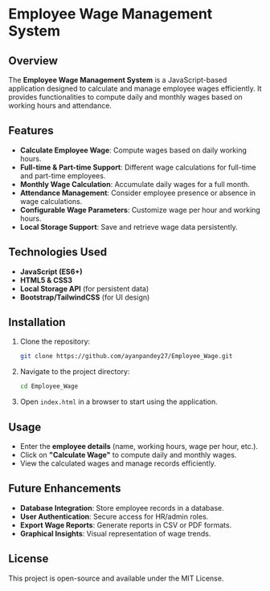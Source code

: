 # Employee Wage Management System

## Overview
The **Employee Wage Management System** is a JavaScript-based application designed to calculate and manage employee wages efficiently. It provides functionalities to compute daily and monthly wages based on working hours and attendance.

## Features
- **Calculate Employee Wage**: Compute wages based on daily working hours.
- **Full-time & Part-time Support**: Different wage calculations for full-time and part-time employees.
- **Monthly Wage Calculation**: Accumulate daily wages for a full month.
- **Attendance Management**: Consider employee presence or absence in wage calculations.
- **Configurable Wage Parameters**: Customize wage per hour and working hours.
- **Local Storage Support**: Save and retrieve wage data persistently.

## Technologies Used
- **JavaScript (ES6+)**
- **HTML5 & CSS3**
- **Local Storage API** (for persistent data)
- **Bootstrap/TailwindCSS** (for UI design)

## Installation
1. Clone the repository:
   ```bash
   git clone https://github.com/ayanpandey27/Employee_Wage.git
   ```
2. Navigate to the project directory:
   ```bash
   cd Employee_Wage
   ```
3. Open `index.html` in a browser to start using the application.

## Usage
- Enter the **employee details** (name, working hours, wage per hour, etc.).
- Click on **"Calculate Wage"** to compute daily and monthly wages.
- View the calculated wages and manage records efficiently.

## Future Enhancements
- **Database Integration**: Store employee records in a database.
- **User Authentication**: Secure access for HR/admin roles.
- **Export Wage Reports**: Generate reports in CSV or PDF formats.
- **Graphical Insights**: Visual representation of wage trends.

## License
This project is open-source and available under the MIT License.

